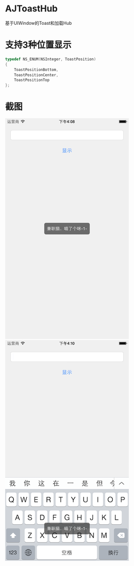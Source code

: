 # AJToastHub
基于UIWindow的Toast和加载Hub

# 支持3种位置显示
```objective-c
typedef NS_ENUM(NSInteger, ToastPosition)
{
    ToastPositionBottom,
    ToastPositionCenter,
    ToastPositionTop
};

```

# 截图
![](./shot1.png)
![](./shot2.png)
